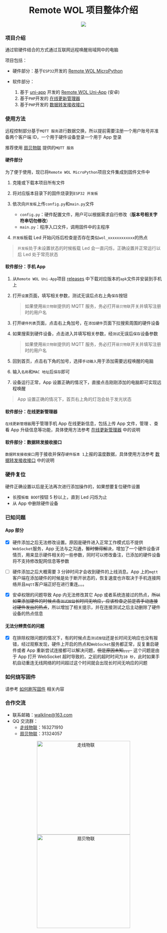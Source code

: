 <h1 align="center">Remote WOL 项目整体介绍</h1>

<p align="center"><img src="https://img.shields.io/badge/Licence-MIT-green.svg?style=for-the-badge" /></p>

### 项目介绍

通过软硬件结合的方式通过互联网远程唤醒局域网中的电脑

项目包括：

* 硬件部分：基于`ESP32`开发的 [Remote WOL MicroPython](https://gitee.com/walkline/remote-wol-micropython)

* 软件部分：

	1. 基于 [uni-app](https://uniapp.dcloud.io/) 开发的 [Remote WOL Uni-App](https://gitee.com/walkline/remote-wol-uni-app) (安卓)
	2. 基于`PHP`开发的 [在线更新管理器](https://gitee.com/walkline/online-update-manager)
	3. 基于`PHP`开发的 [数据转发接收接口](https://gitee.com/walkline/data_receiving_interface)

### 使用方法

远程控制部分基于`MQTT 服务`进行数据交换，所以提前需要注册一个用户账号并准备两个客户端 ID，一个用于硬件设备登录一个用于 App 登录

推荐使用 [扇贝物联](https://jniot.xyz/) 提供的`MQTT 服务`

#### 硬件部分

为了便于使用，现已将`Remote WOL MicroPython`项目文件集成到固件文件中

1. 克隆或下载本项目所有文件
2. 将对应版本目录下的固件烧录到`ESP32 开发板`
3. 依次向`开发板`上传`config.py`和`main.py`文件

	* `config.py`：硬件配置文件，用户可以根据需求自行修改（**版本号相关字符串切勿修改**）
	* `main.py`：程序入口文件，调用固件中的主程序

4. `开发板`板载 Led 开始闪烁后检查是否存在类似`wol_xxxxxxxxxxxx`的热点

> `开发板`处于未设置状态的时候板载 Led 会一直闪烁，正确设置并正常运行以后 Led 处于常亮状态

#### 软件部分：手机 App

1. 从`Remote WOL Uni-App`项目 [releases](https://gitee.com/walkline/remote-wol-uni-app/releases) 中下载对应版本的`apk`文件并安装到手机上
2. 打开`设置`页面，填写相关参数，测试无误后点右上角`保存`按钮

	> 如果使用`扇贝物联`提供的 MQTT 服务，务必打开`扇贝物联`开关并填写注册时的用户名

3. 打开`硬件列表`页面，点击右上角加号，在`添加硬件`页面下拉搜索周围的硬件设备

4. 如果搜索到硬件设备，点击进入并填写相关参数，经`测试`无误后`保存`设备参数

	> 如果使用`扇贝物联`提供的 MQTT 服务，务必打开`扇贝物联`开关并填写注册时的用户名

5. 回到首页，点击右下角的加号，选择`手动输入`用于添加需要远程唤醒的电脑
6. 输入`名称`和`MAC 地址`后`保存`即可

7. 设备运行正常，App 设置正确的情况下，直接点击刚刚添加的电脑即可实现远程唤醒

> App 设置正确的情况下，首页右上角的灯泡会处于发光状态

#### 软件部分：在线更新管理器

`在线更新管理器`用于管理手机 App 在线更新信息，包括上传 App 文件，管理 、查看 App 升级信息等功能，具体使用方法参考 [在线更新管理器](https://gitee.com/walkline/online-update-manager) 中的说明

#### 软件部分：数据转发接收接口

`数据转发接收接口`用于接收并保存`硬件版本 1`上报的温度数据，具体使用方法参考 [数据转发接收接口](https://gitee.com/walkline/data_receiving_interface) 中的说明

### 硬件复位

硬件正确设置以后是无法再次进行添加操作的，如果想要复位硬件设置

* 长按`板载 BOOT`按钮 5 秒以上，直到 Led 闪烁为止
* 从 App 中删除硬件设备

### 已知问题

#### App 部分

- [x] 硬件添加之后无法修改设置。原因是硬件进入正常工作模式后不提供`WebSocket`服务，App 无法与之沟通，~~暂时懒得解决~~，增加了一个硬件设备详情页，用来显示硬件相关的一些参数，同时可以修改备注，已添加的硬件设备将不支持修改配网信息等参数

- [ ] 硬件添加之后大概需要 3 分钟时间才会收到硬件的上线消息。App 上的`mqtt`客户端在添加硬件的时候是处于断开状态的，恢复速度也许取决于手机连接网络并且`mqtt`客户端正好在进行重连。。。

- [x] 安卓权限的问题导致 App 内无法修改其它 App 或者系统连接过的热点，~~所以如果添加硬件的时候点击`测试按钮`长时间无响应，应该检查之前是否手动连接过硬件发出的热点~~，所以增加了相关提示，并在连接测试之后主动删除了硬件设备的热点信息

#### 无法分辨责任的问题

- [x] 在排除权限问题的情况下，有的时候点击`测试按钮`还是长时间无响应也没有报错，经过观察发现，硬件上开启的热点和`WebSocket`服务都正常，反复重启硬件或者 App 重新尝试连接都可以解决问题，~~但是原因未知。。。~~ 这个问题是由于 App 打开 WebSocket 超时导致的，之前的超时时间为`10 秒`，此时如果手机自动重连无线网络的时间超过这个时间就会出现长时间无响应的问题

### 如何烧写固件

请参考 [如何刷写固件](https://gitee.com/walkline/esp32_firmware#%E9%99%84%E5%BD%951%E5%A6%82%E4%BD%95%E5%88%B7%E5%86%99%E5%9B%BA%E4%BB%B6) 相关内容

### 合作交流

* 联系邮箱：<walkline@163.com>
* QQ 交流群：
    * [走线物联](https://jq.qq.com/?_wv=1027&k=xtPoHgwL)：163271910
    * [扇贝物联](https://jq.qq.com/?_wv=1027&k=yp4FrpWh)：31324057

<p align="center"><img src="https://gitee.com/walkline/WeatherStation/raw/docs/images/qrcode_walkline.png" width="300px" alt="走线物联"><img src="https://gitee.com/walkline/WeatherStation/raw/docs/images/qrcode_bigiot.png" width="300px" alt="扇贝物联"></p>
